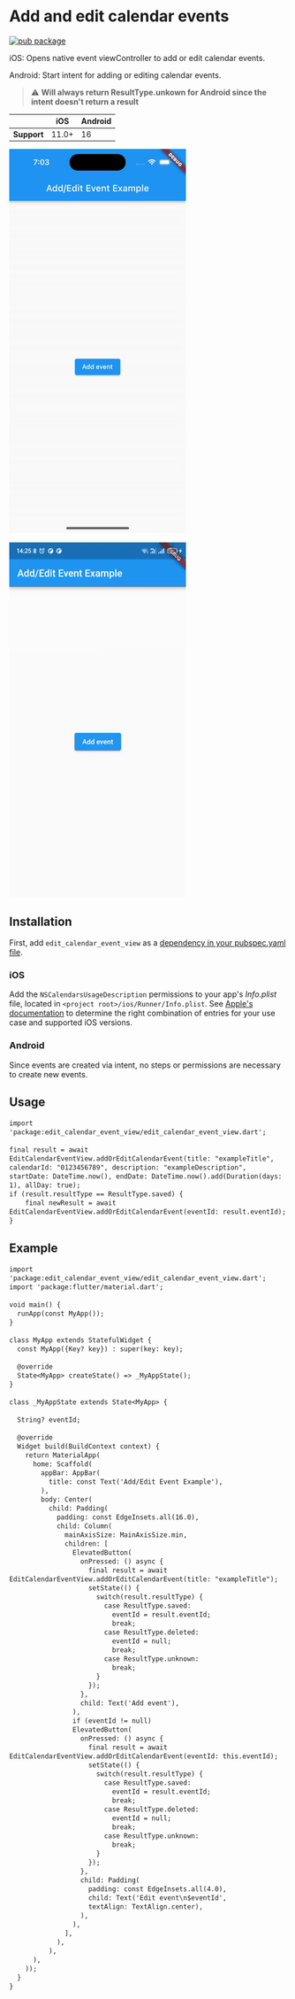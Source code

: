 <?code-excerpt path-base="excerpts/packages/edit_calendar_event_view"?>

# Add and edit calendar events

[![pub package](https://img.shields.io/pub/v/edit_calendar_event_view.svg)](https://pub.dev/packages/edit_calendar_event_view)

iOS: Opens native event viewController to add or edit calendar events.

Android: Start intent for adding or editing calendar events.

> :warning: **Will always return ResultType.unkown for Android since the intent doesn't return a result**

|             | iOS   | Android |
|-------------|-------|---------|
| **Support** | 11.0+ | 16      |

![The example app running in iOS](https://github.com/chris-wolf/edit_calendar_event_view/blob/main/example/videos/edit_calendar_event_view_example.gif?raw=true)



![The example app running in Android](https://github.com/chris-wolf/edit_calendar_event_view/blob/main/example/videos/edit_calendar_event_view_android_example.gif?raw=true)

## Installation

First, add `edit_calendar_event_view` as a [dependency in your pubspec.yaml file](https://flutter.dev/using-packages/).

### iOS

Add the `NSCalendarsUsageDescription` permissions to your app's _Info.plist_ file, located
in `<project root>/ios/Runner/Info.plist`. See
[Apple's documentation](https://developer.apple.com/documentation/bundleresources/information_property_list/nsapptransportsecurity)
to determine the right combination of entries for your use case and supported iOS versions.

### Android

Since events are created via intent, no steps or permissions are necessary to create new events.

##  Usage

```
import 'package:edit_calendar_event_view/edit_calendar_event_view.dart';

final result = await EditCalendarEventView.addOrEditCalendarEvent(title: "exampleTitle", calendarId: "0123456789", description: "exampleDescription", startDate: DateTime.now(), endDate: DateTime.now().add(Duration(days: 1), allDay: true);
if (result.resultType == ResultType.saved) {
    final newResult = await EditCalendarEventView.addOrEditCalendarEvent(eventId: result.eventId);
}

```

## Example

```
import 'package:edit_calendar_event_view/edit_calendar_event_view.dart';
import 'package:flutter/material.dart';

void main() {
  runApp(const MyApp());
}

class MyApp extends StatefulWidget {
  const MyApp({Key? key}) : super(key: key);

  @override
  State<MyApp> createState() => _MyAppState();
}

class _MyAppState extends State<MyApp> {

  String? eventId;

  @override
  Widget build(BuildContext context) {
    return MaterialApp(
      home: Scaffold(
        appBar: AppBar(
          title: const Text('Add/Edit Event Example'),
        ),
        body: Center(
          child: Padding(
            padding: const EdgeInsets.all(16.0),
            child: Column(
              mainAxisSize: MainAxisSize.min,
              children: [
                ElevatedButton(
                  onPressed: () async {
                    final result = await EditCalendarEventView.addOrEditCalendarEvent(title: "exampleTitle");
                    setState(() {
                      switch(result.resultType) {
                        case ResultType.saved:
                          eventId = result.eventId;
                          break;
                        case ResultType.deleted:
                          eventId = null;
                          break;
                        case ResultType.unknown:
                          break;
                      }
                    });
                  },
                  child: Text('Add event'),
                ),
                if (eventId != null)
                ElevatedButton(
                  onPressed: () async {
                    final result = await EditCalendarEventView.addOrEditCalendarEvent(eventId: this.eventId);
                    setState(() {
                      switch(result.resultType) {
                        case ResultType.saved:
                          eventId = result.eventId;
                          break;
                        case ResultType.deleted:
                          eventId = null;
                          break;
                        case ResultType.unknown:
                          break;
                      }
                    });
                  },
                  child: Padding(
                    padding: const EdgeInsets.all(4.0),
                    child: Text('Edit event\n$eventId',
                    textAlign: TextAlign.center),
                  ),
                ),
              ],
            ),
          ),
      ),
    ));
  }
}
```